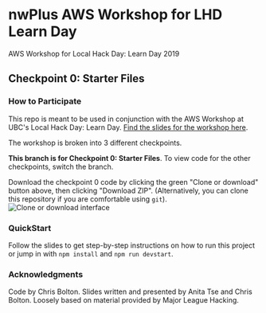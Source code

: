 # nwPlus AWS Workshop for LHD Learn Day

AWS Workshop for Local Hack Day: Learn Day 2019

## Checkpoint 0: Starter Files

### How to Participate

This repo is meant to be used in conjunction with the AWS Workshop at UBC's Local Hack Day: Learn Day. [Find the slides for the workshop here](/slides/nwPlus-AWS-workshop.pdf).

The workshop is broken into 3 different checkpoints.

**This branch is for Checkpoint 0: Starter Files**.
To view code for the other checkpoints, switch the branch.

Download the checkpoint 0 code by clicking the green "Clone or download" button above, then clicking "Download ZIP".
(Alternatively, you can clone this repository if you are comfortable using `git`).
![Clone or download interface](https://i.ibb.co/VBYZD9m/Screen-Shot-2019-09-29-at-12-13-25-PM.png)

### QuickStart

Follow the slides to get step-by-step instructions on how to run this project or jump in with `npm install` and `npm run devstart`.

### Acknowledgments

Code by Chris Bolton. Slides written and presented by Anita Tse and Chris Bolton. Loosely based on material provided by Major League Hacking.
